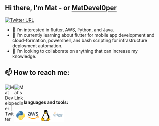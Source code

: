 ## Hi there, I’m Mat - or [MatDevel0per][website]

[![Twitter URL](https://img.shields.io/twitter/url/https/twitter.com/MDevel0per.svg?style=social&label=Follow%20%40MatDevel0per)](https://twitter.com/MDevel0per)

- 👀 I’m interested in flutter, AWS, Python, and Java.
- 🌱 I’m currently learning about flutter for mobile app development and cloud-formation, powershell, and bash scripting for infrastructure deployment automation.
- 💞️ I’m looking to collaborate on anything that can increase my knowledge.
## 📫 How to reach me:

<a href="https://twitter.com/MDevel0per">
  <img align="left" alt="Mat Developer | Twitter" width="30px" src="https://raw.githubusercontent.com/peterthehan/peterthehan/master/assets/twitter.svg" />
</a>
<a href="https://www.linkedin.com/in/matthew-bower-6747641b1/">
  <img align="left" alt="Mat's Linkedin" width="30px" src="https://raw.githubusercontent.com/peterthehan/peterthehan/master/assets/linkedin.svg" />
</a>
<br />
<br />



**languages and tools:** 

<a href="https://www.python.org/">
  <img align="left" alt="Python | Website" width="40px" src="https://raw.githubusercontent.com/github/explore/80688e429a7d4ef2fca1e82350fe8e3517d3494d/topics/python/python.png" />
</a>
<a href="https://aws.amazon.com/">
  <img align="left" alt="AWS | Website" width="40px" src="https://raw.githubusercontent.com/github/explore/fbceb94436312b6dacde68d122a5b9c7d11f9524/topics/aws/aws.png" />
</a>
<a href="https://aws.amazon.com/amazon-linux-2/">
  <img align="left" alt="Amazon Linux | Website" width="40px" src="https://raw.githubusercontent.com/github/explore/80688e429a7d4ef2fca1e82350fe8e3517d3494d/topics/linux/linux.png" />
</a>
<a href="https://www.java.com/en/">
  <img align="left" alt="Java | Website" width="40px" src="https://raw.githubusercontent.com/github/explore/80688e429a7d4ef2fca1e82350fe8e3517d3494d/topics/java/java.png" />
</a>



[website]: https://github.com/MatDevel0per
